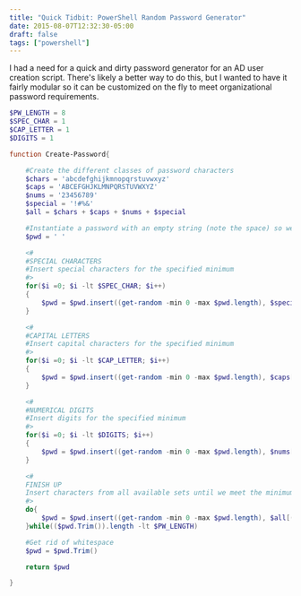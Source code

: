 ```yaml
---
title: "Quick Tidbit: PowerShell Random Password Generator"
date: 2015-08-07T12:32:30-05:00
draft: false
tags: ["powershell"]
---
```



I had a need for a quick and dirty password generator for an AD user creation script. There's likely a better way to do this, but I wanted to have it fairly modular so it can be customized on the fly to meet organizational password requirements.

<!--more-->
```powershell
$PW_LENGTH = 8
$SPEC_CHAR = 1
$CAP_LETTER = 1
$DIGITS = 1

function Create-Password{

    #Create the different classes of password characters
    $chars = 'abcdefghijkmnopqrstuvwxyz'
    $caps = 'ABCEFGHJKLMNPQRSTUVWXYZ'
    $nums = '23456789'
    $special = '!#%&'
    $all = $chars + $caps + $nums + $special

    #Instantiate a password with an empty string (note the space) so we can insert into it
    $pwd = ' '

    <# 
    #SPECIAL CHARACTERS
    #Insert special characters for the specified minimum
    #>
    for($i =0; $i -lt $SPEC_CHAR; $i++)
    {
        $pwd = $pwd.insert((get-random -min 0 -max $pwd.length), $special[(Get-Random -min 0 -max ($special.Length))])
    }

    <# 
    #CAPITAL LETTERS
    #Insert capital characters for the specified minimum
    #>
    for($i =0; $i -lt $CAP_LETTER; $i++)
    {
        $pwd = $pwd.insert((get-random -min 0 -max $pwd.length), $caps[(Get-Random -min 0 -max ($caps.Length))])
    }

    <# 
    #NUMERICAL DIGITS
    #Insert digits for the specified minimum
    #>
    for($i =0; $i -lt $DIGITS; $i++)
    {
        $pwd = $pwd.insert((get-random -min 0 -max $pwd.length), $nums[(Get-Random -min 0 -max ($nums.Length))])
    }

    <#
    FINISH UP
    Insert characters from all available sets until we meet the minimum password length
    #>
    do{
        $pwd = $pwd.insert((get-random -min 0 -max $pwd.length), $all[(Get-Random -min 0 -max ($all.Length))])
    }while(($pwd.Trim()).length -lt $PW_LENGTH)

    #Get rid of whitespace
    $pwd = $pwd.Trim()

    return $pwd

}
```